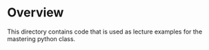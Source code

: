 # Overview
This directory contains code that is used as lecture examples for the mastering python class.